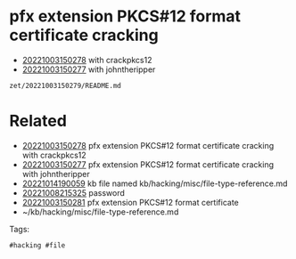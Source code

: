 # pfx extension PKCS#12 format certificate cracking

- [20221003150278](/zet/20221003150278/README.md) with crackpkcs12
- [20221003150277](/zet/20221003150277/README.md) with johntheripper

` zet/20221003150279/README.md `

# Related

- [20221003150278](/zet/20221003150278/README.md) pfx extension PKCS#12 format certificate cracking with crackpkcs12
- [20221003150277](/zet/20221003150277/README.md) pfx extension PKCS#12 format certificate cracking with johntheripper
- [20221014190059](/zet/20221014190059/README.md) kb file named kb/hacking/misc/file-type-reference.md
- [20221008215325](/zet/20221008215325/README.md) password
- [20221003150281](/zet/20221003150281/README.md) pfx extension PKCS#12 format certificate
- ~/kb/hacking/misc/file-type-reference.md

Tags:

    #hacking #file 
